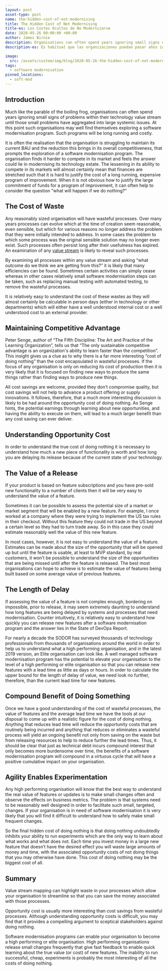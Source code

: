 ```yaml
---
layout: post
asset-type: post
name: the-hidden-cost-of-not-modernising
title: The Hidden Cost of Not Modernising
title-es: Los Costes Ocultos de No Modernizarse
date: 2020-05-26 00:00:00 +00:00
author: James Birnie
description: Organisations can often spend years ignoring small signs of problems within their technology value stream until those small problems have aggregated into large systemic issues.
description-es: Es habitual que las organizaciones puedan pasar años ignorando pequeños signos de problemas dentro de su flujo de valor tecnológico hasta que ese convierten en grandes problemas sistémicos.

image:
  src: /assets/custom/img/blog/2020-05-26-the-hidden-cost-of-not-modernising/hidden-costs-of-doing-nothing.jpg
tags:
  - software modernisation
pinned_locations:
  - soft-mod
---
```


## Introduction
Much like the parable of the boiling frog, organisations can often spend years ignoring small signs of problems within their technology value stream until those small problems have aggregated into large systemic issues. At this point such organisations may well find themselves exploring a software modernisation program. Such programs will be long running and costly.  

It is often the realisation that the organisation is struggling to maintain its current BAU and the reduction this brings in its overall competitiveness, that prompts the exploration of a software modernisation program. The organisation finds it harder to compete in its market and feels the answer could lie in modernising its technology estate. The lessening in its ability to compete in its markets will almost certainly mean that finances are stretched such that it is hard to justify the cost of a long running, expensive program of improvement. When it is not obvious how to justify the large commitment of funds for a program of improvement, it can often help to consider the question “what will happen if we do nothing?”  

## The Cost of Waste

Any reasonably sized organisation will have wasteful processes. Over many years processes can evolve which at the time of creation seem reasonable, even sensible, but which for various reasons no longer address the problem that they were initially intended to address. In some cases the problem to which some process was the original sensible solution may no longer even exist. Such processes often persist long after their usefulness has expired. An examination of any [value stream](https://codurance.com/podcasts/2019-11-18-value-stram-mapping/) is likely to reveal such processes.  

By examining all processes within any value stream and asking “what outcome do we think we are getting from this?” it is likely that many efficiencies can be found. Sometimes certain activities can simply cease whereas in other cases relatively small software modernisation steps can be taken, such as replacing manual testing with automated testing, to remove the wasteful processes.  

It is relatively easy to understand the cost of these wastes as they will almost certainly be calculable in person days (either in technology or other departments) which will either have a well understood internal cost or a well understood cost to an external provider.

## Maintaining Competitive Advantage

Peter Senge, author of “The Fifth Discipline: The Art and Practice of the Learning Organization”, tells us that “The only sustainable competitive advantage is an organization's ability to learn faster than the competition”. This insight gives us a clue as to why there is a far more interesting “cost of doing nothing” than the cost encapsulated in wasteful processes. If the focus of any organisation is only on reducing its cost of production then it is very likely that it is focused on finding new ways to produce the same things rather than finding ways to produce new things.  

All cost savings are welcome, provided they don’t compromise quality, but cost savings will not help to advance a product offering or supply innovations. It follows, therefore, that a much more interesting discussion is likely to be had around the opportunity cost of doing nothing. As Senge hints, the potential earnings through learning about new opportunities, and having the ability to execute on them, will lead to a much larger benefit than any cost saving can ever deliver.

## Understanding Opportunity Cost
In order to understand the true cost of doing nothing it is necessary to understand how much a new piece of functionality is worth and how long you are delaying its release because of the current state of your technology. 

## The Value of a Release

If your product is based on feature subscriptions and you have pre-sold new functionality to a number of clients then it will be very easy to understand the value of a feature.  

Sometimes it can be possible to assess the potential size of a market or market segment that will be enabled by a new feature. For example, I once worked at a company where they were trying to implement the US tax rules in their checkout. Without this feature they could not trade in the US beyond a certain level so they had to turn trade away. So in this case they could estimate reasonably well the value of this new feature.  

In most cases, however, it is not easy to understand the value of a feature. Estimates can be made about the size of the opportunity that will be opened up but until the feature is usable, at least to MVP standard, by real customers, it won’t be possible to understand the size of the opportunities that are being missed until after the feature is released. The best most organisations can hope to achieve is to estimate the value of features being built based on some average value of previous features.

## The Length of Delay

If assessing the value of a feature is not complex enough, bordering on impossible, prior to release, it may seem extremely daunting to understand how long features are being delayed by systems and processes that need modernisation. Counter intuitively, it is relatively easy to understand how quickly you can release new features after a software modernisation program and the answer lies in the State of DevOps Report.  

For nearly a decade the SODOR has surveyed thousands of technology professionals from thousands of organisations around the world in order to help us to understand what a high performing organisation, and in the latest 2019 version, an Elite organisation can look like. A well managed software modernisation program has the potential to elevate your organisation to the level of a high performing or elite organisation so that you can release new features with a lead time as little as days or hours. In order to calculate the upper bound for the length of delay of value, we need look no further, therefore, than the current lead time for new features.

## Compound Benefit of Doing Something

Once we have a good understanding of the cost of wasteful processes, the value of features and the average lead time we have the tools at our disposal to come up with a realistic figure for the cost of doing nothing. Anything that reduces lead time will reduce the opportunity costs that are routinely being incurred and anything that reduces or eliminates a wasteful process will yield an ongoing benefit not only from saving on the waste but from releasing resources to help to reduce further the lead times. Thus, it should be clear that just as technical debt incurs compound interest that only becomes more burdensome over time, the benefits of a software modernisation program will compound in a virtuous cycle that will have a positive cumulative impact on your organisation.

## Agility Enables Experimentation

Any high performing organisation will know that the best way to understand the real value of features or updates is to make small changes often and observe the effects on business metrics. The problem is that systems need to be reasonably well designed in order to facilitate such small, targeted, changes. If your organisation is in need of software modernisation it is very likely that you will find it difficult to understand how to safely make small frequent changes.  

So the final hidden cost of doing nothing is that doing nothing undoubtedly inhibits your ability to run experiments which are the only way to learn about what works and what does not. Each time you invest money in a large new feature that doesn’t have the desired effect you will waste large amounts of money and time, with the associated opportunity costs of not doing things that you may otherwise have done. This cost of doing nothing may be the biggest cost of all.

## Summary

Value stream mapping can highlight waste in your processes which allow your organisation to streamline so that you can save the money associated with those processes.  

Opportunity cost is usually more interesting than cost savings from wasteful processes. Although understanding opportunity costs is difficult, you may find that it provides a compelling argument to sceptical stakeholders against doing nothing.  

Software modernisation programs can enable your organisation to become a high performing or elite organisation. High performing organisations release small changes frequently that give fast feedback to enable quick learning about the true value (or cost) of new features. The inability to run successful, cheap, experiments is probably the most interesting of all the costs of doing nothing.
